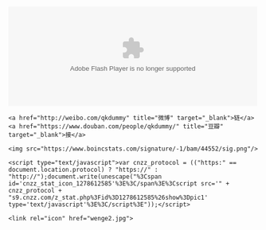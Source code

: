 <html>
  <body>
    <embed align="" valign="" width="500" height="200" src="qkdummy.github.io/utf-8' 'sj.swf" quality="high" pluginspage="http://www.macromedia.com/go/getflashplayer" type="application/x-shockwave-flash" wmode="Transparent">
  
    <a href="http://weibo.com/qkdummy" title="微博" target="_blank">链</a><a href="https://www.douban.com/people/qkdummy/" title="豆瓣" target="_blank">接</a>
  
    <img src="https://www.boincstats.com/signature/-1/bam/44552/sig.png"/>

    <script type="text/javascript">var cnzz_protocol = (("https:" == document.location.protocol) ? "https://" : "http://");document.write(unescape("%3Cspan id='cnzz_stat_icon_1278612585'%3E%3C/span%3E%3Cscript src='" + cnzz_protocol + "s9.cnzz.com/z_stat.php%3Fid%3D1278612585%26show%3Dpic1' type='text/javascript'%3E%3C/script%3E"));</script>

    <link rel="icon" href="wenge2.jpg">

  </body>
</html>
